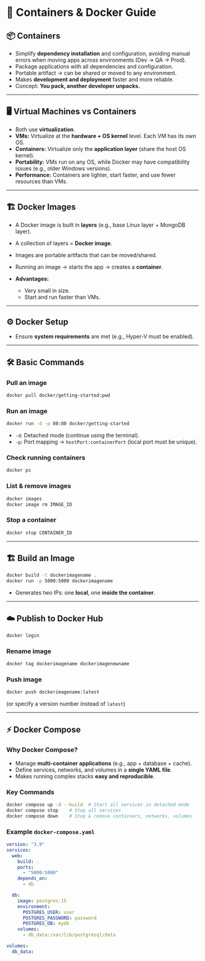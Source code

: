 # 🐳 Containers & Docker Guide

## 📦 Containers

* Simplify **dependency installation** and configuration, avoiding manual errors when moving apps across environments (Dev → QA → Prod).
* Package applications with all dependencies and configuration.
* Portable artifact → can be shared or moved to any environment.
* Makes **development and deployment** faster and more reliable.
* Concept: **You pack, another developer unpacks.**

---

## 🖥️ Virtual Machines vs Containers

* Both use **virtualization**.
* **VMs:** Virtualize at the **hardware + OS kernel** level. Each VM has its own OS.
* **Containers:** Virtualize only the **application layer** (share the host OS kernel).
* **Portability:** VMs run on any OS, while Docker may have compatibility issues (e.g., older Windows versions).
* **Performance:** Containers are lighter, start faster, and use fewer resources than VMs.

---

## 🏗️ Docker Images

* A Docker image is built in **layers** (e.g., base Linux layer + MongoDB layer).
* A collection of layers = **Docker image**.
* Images are portable artifacts that can be moved/shared.
* Running an image → starts the app → creates a **container**.
* **Advantages:**

  * Very small in size.
  * Start and run faster than VMs.

---

## ⚙️ Docker Setup

* Ensure **system requirements** are met (e.g., Hyper-V must be enabled).

---

## 🛠️ Basic Commands

### Pull an image

```bash
docker pull docker/getting-started:pwd
```

### Run an image

```bash
docker run -d -p 80:80 docker/getting-started
```

* `-d`: Detached mode (continue using the terminal).
* `-p`: Port mapping → `hostPort:containerPort` (local port must be unique).

### Check running containers

```bash
docker ps
```

### List & remove images

```bash
docker images
docker image rm IMAGE_ID
```

### Stop a container

```bash
docker stop CONTAINER_ID
```

---

## 🏗️ Build an Image

```bash
docker build -t dockerimagename .
docker run -p 5000:5000 dockerimagename
```

* Generates two IPs: one **local**, one **inside the container**.

---

## ☁️ Publish to Docker Hub

```bash
docker login
```

### Rename image

```bash
docker tag dockerimagename dockerimagenewname
```

### Push image

```bash
docker push dockerimagename:latest
```

(or specify a version number instead of `latest`)

---

## ⚡ Docker Compose

### Why Docker Compose?

* Manage **multi-container applications** (e.g., app + database + cache).
* Define services, networks, and volumes in a **single YAML file**.
* Makes running complex stacks **easy and reproducible**.

### Key Commands

```bash
docker compose up -d --build  # Start all services in detached mode
docker compose stop    # Stop all services
docker compose down    # Stop & remove containers, networks, volumes
```

### Example `docker-compose.yaml`

```yaml
version: "3.9"
services:
  web:
    build: .
    ports:
      - "5000:5000"
    depends_on:
      - db

  db:
    image: postgres:15
    environment:
      POSTGRES_USER: user
      POSTGRES_PASSWORD: password
      POSTGRES_DB: mydb
    volumes:
      - db_data:/var/lib/postgresql/data

volumes:
  db_data:
```
